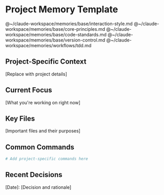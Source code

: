 # Project Memory Template

@~/claude-workspace/memories/base/interaction-style.md
@~/claude-workspace/memories/base/core-principles.md
@~/claude-workspace/memories/base/code-standards.md
@~/claude-workspace/memories/base/version-control.md
@~/claude-workspace/memories/workflows/tdd.md

## Project-Specific Context
[Replace with project details]

## Current Focus
[What you're working on right now]

## Key Files
[Important files and their purposes]

## Common Commands
```bash
# Add project-specific commands here
```

## Recent Decisions
[Date]: [Decision and rationale]